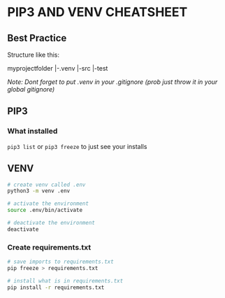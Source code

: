 # PIP3 AND VENV CHEATSHEET

## Best Practice

Structure like this:

myprojectfolder
|-.venv
|-src
|-test

*Note: Dont forget to put .venv in your .gitignore (prob just throw it in your global gitignore)*

## PIP3

### What installed

`pip3 list` or `pip3 freeze` to just see your installs

## VENV

```bash
# create venv called .env
python3 -m venv .env

# activate the environment
source .env/bin/activate

# deactivate the environment
deactivate
```

### Create requirements.txt

```bash
# save imports to requirements.txt
pip freeze > requirements.txt

# install what is in requirements.txt
pip install -r requirements.txt
```


